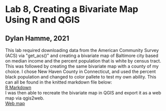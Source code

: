 # Lab 8, Creating a Bivariate Map Using R and QGIS
## Dylan Hamme, 2021

This lab required downloading data from the American Community Survey (ACS) via "get_acs()" and creating a bivariate map of Baltimore city based on median income and the percent population that is white by census tract. This was followed by creating the same bivariate map with a county of my choice. I chose New Haven County in Connecticut, and used the percent black population and changed to color pallete to test my own ability. This can all be found in the knitted markdown file below:
<br>
<a href="Lab_8.zip">R Markdown<a/>
<br>
I was then able to recreate the bivariate map in QGIS and export it as a web map via qgis2web.
  <br>
<a href="docs/NH_County_Lab_8.html">Web map<a/>
